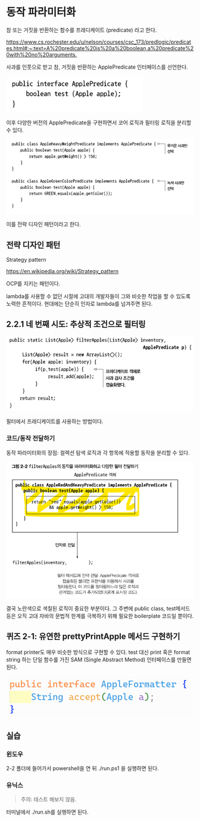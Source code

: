 # 동작 파라미터화

참 또는 거짓을 반환하는 함수를 프레디케이트 (predicate) 라고 한다.

<https://www.cs.rochester.edu/u/nelson/courses/csc_173/predlogic/predicates.html#:~:text=A%20predicate%20is%20a%20boolean,a%20predicate%20with%20no%20arguments.>

사과를 인풋으로 받고 참, 거짓을 반환하는 ApplePredicate 인터페이스를 선언한다.

![](images/20230404202722.png)

이후 다양한 버전의 ApplePredicate을 구현하면서 코어 로직과 필터링 로직을 분리할 수 있다.

![](images/20230404202854.png)

이를 전략 디자인 패턴이라고 한다.

## 전략 디자인 패턴

Strategy pattern

<https://en.wikipedia.org/wiki/Strategy_pattern>

OCP를 지키는 패턴이다.

lambda를 사용할 수 없던 시절에 고대의 개발자들이 그와 비슷한 작업을 할 수 있도록 노력한 흔적이다. 현대에는 단순히 인자로 lambda를 넘겨주면 된다.

## 2.2.1 네 번째 시도: 추상적 조건으로 필터링

![](images/20230404205607.png)

필터에서 프레디케이트를 사용하는 방법이다.

### 코드/동작 전달하기

동작 파라미터화의 장점: 컬렉션 탐색 로직과 각 항목에 적용할 동작을 분리할 수 있다.

![](images/20230404205745.png)

결국 노란색으로 색칠된 로직이 중요한 부분이다. 그 주변에 public class, test메서드 등은 오직 고대 자바의 문법적 한계를 극복하기 위해 필요한 boilerplate 코드일 뿐이다.


## 퀴즈 2-1: 유연한 prettyPrintApple 메서드 구현하기

format printer도 매우 비슷한 방식으로 구현할 수 있다. test 대신 print 혹은 format string 하는 단일 함수를 가진 SAM (Single Abstract Method) 인터페이스를 만들면 된다.

![](images/20230404210518.png)

## 실습

### 윈도우

 2-2 폴더에 들어가서 powershell을 연 뒤 ./run.ps1 을 실행하면 된다.

### 유닉스

> 주의: 테스트 해보지 않음.

터미널에서 ./run.sh를 실행하면 된다.
